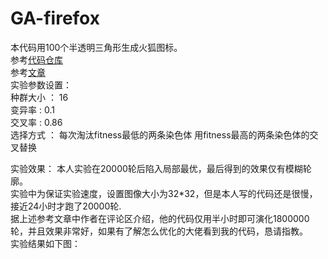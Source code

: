 # GA-firefox<br/>
本代码用100个半透明三角形生成火狐图标。<br/>
参考[代码仓库](https://github.com/TuanZ7/GA-Firefox-)<br/>
参考[文章](https://songshuhui.net/archives/10462)<br/>
实验参数设置：<br/>
    种群大小 ： 16<br/>
    变异率  :  0.1<br/>
    交叉率 : 0.86<br/>
    选择方式 ： 每次淘汰fitness最低的两条染色体 用fitness最高的两条染色体的交叉替换<br/>
    
实验效果：
本人实验在20000轮后陷入局部最优，最后得到的效果仅有模糊轮廓。<br/>
实验中为保证实验速度，设置图像大小为32*32，但是本人写的代码还是很慢，接近24小时才跑了20000轮.<br/>
据上述参考文章中作者在评论区介绍，他的代码仅用半小时即可演化1800000轮，并且效果非常好，如果有了解怎么优化的大佬看到我的代码，恳请指教。<br/>
实验结果如下图：<br/>
